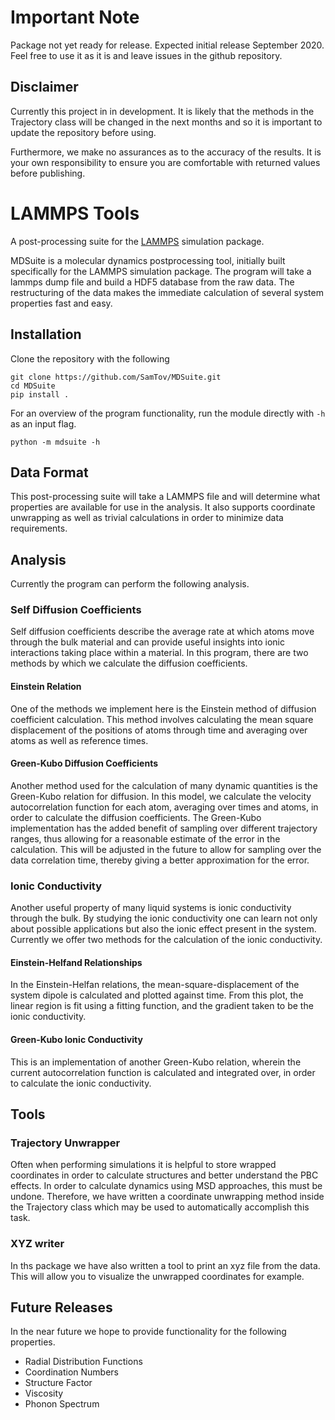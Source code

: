 # Important Note

Package not yet ready for release. Expected initial release September 2020. Feel free to use it as it is and leave
issues in the github repository.

## Disclaimer

Currently this project in in development. It is likely that the methods in the Trajectory class will be changed in the 
next months and so it is important to update the repository before using. 

Furthermore, we make no assurances as to the accuracy of the results. It is your own responsibility to ensure you are
comfortable with returned values before publishing.  

# LAMMPS Tools
A post-processing suite for the [LAMMPS](https://lammps.sandia.gov/) simulation package.

MDSuite is a molecular dynamics postprocessing tool, initially built specifically for the LAMMPS simulation package.
The program will take a lammps dump file and build a HDF5 database from the raw data. The restructuring of the data
makes the immediate calculation of several system properties fast and easy. 

## Installation
Clone the repository with the following
```
git clone https://github.com/SamTov/MDSuite.git
cd MDSuite
pip install .
```
For an overview of the program functionality, run the module directly with `-h` as an input flag.
```
python -m mdsuite -h
```

## Data Format
This post-processing suite will take a LAMMPS file and will determine what properties are available for use in the 
analysis. It also supports coordinate unwrapping as well as trivial calculations in order to minimize data requirements.

## Analysis 
Currently the program can perform the following analysis.

### Self Diffusion Coefficients
Self diffusion coefficients describe the average rate at which atoms move through the bulk material and can provide 
useful insights into ionic interactions taking place within a material. In this program, there are two methods by which 
we calculate the diffusion coefficients.
#### Einstein Relation
One of the methods we implement here is the Einstein method of diffusion coefficient calculation. This method involves 
calculating the mean square displacement of the positions of atoms through time and averaging over atoms as well as 
reference times. 
#### Green-Kubo Diffusion Coefficients
Another method used for the calculation of many dynamic quantities is the Green-Kubo relation for diffusion. In this 
model, we calculate the velocity autocorrelation function for each atom, averaging over times and atoms, in order to 
calculate the diffusion coefficients. The Green-Kubo implementation has the added benefit of sampling over different
trajectory ranges, thus allowing for a reasonable estimate of the error in the calculation. This will be adjusted in the
future to allow for sampling over the data correlation time, thereby giving a better approximation for the error.

### Ionic Conductivity
Another useful property of many liquid systems is ionic conductivity through the bulk. By studying the ionic 
conductivity one can learn not only about possible applications but also the ionic effect present in the system.
Currently we offer two methods for the calculation of the ionic conductivity.
#### Einstein-Helfand Relationships
In the Einstein-Helfan relations, the mean-square-displacement of the system dipole is calculated and plotted against
time. From this plot, the linear region is fit using a fitting function, and the gradient taken to be the ionic
conductivity.

#### Green-Kubo Ionic Conductivity
This is an implementation of another Green-Kubo relation, wherein the current autocorrelation function is calculated 
and integrated over, in order to calculate the ionic conductivity.

## Tools
### Trajectory Unwrapper
Often when performing simulations it is helpful to store wrapped coordinates in order to calculate structures and 
better understand the PBC effects. In order to calculate dynamics using MSD approaches, this must be undone. Therefore, 
we have written a coordinate unwrapping method inside the Trajectory class which may be used to automatically accomplish
this task.

### XYZ writer
In ths package we have also written a tool to print an xyz file from the data. This will allow you to visualize the 
unwrapped coordinates for example.

## Future Releases
In the near future we hope to provide functionality for the following properties. 

* Radial Distribution Functions
* Coordination Numbers
* Structure Factor
* Viscosity
* Phonon Spectrum

